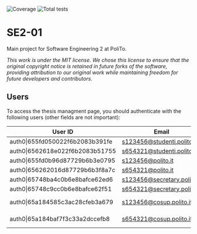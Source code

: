 ![Coverage](https://img.shields.io/badge/Coverage-81.4%25-green)
![Total tests](https://img.shields.io/badge/Total%20tests-199-green)


# SE2-01

Main project for Software Engineering 2 at PoliTo.

_This work is under the MIT license. We chose this license to ensure that the original copyright notice is retained in future forks of the software, providing attribution to our original work while maintaining freedom for future developers and contributors._

## Users


To access the thesis managment page, you should authenticate with the following users (other fields are not important):

| User ID                        | Email                      | Role    |
| ------------------------------ | -------------------------- | ------- |
| auth0&#124;655fd050022f6b2083b391fe | s123456@studenti.polito.it | student |
| auth0&#124;6562618e022f6b2083b51755 | s654321@studenti.polito.it | student |
| auth0&#124;655fd0b96d87729b6b3e0795 | s123456@polito.it          | teacher |
| auth0&#124;656262016d87729b6b3f8a7c | s654321@polito.it          | teacher |
| auth0&#124;65748ba4c0b6e8bafce62ed6 | s123456@secretary.polito.it| secretary |
| auth0&#124;65748c9cc0b6e8bafce62f51 | s654321@secretary.polito.it| secretary |
| auth0&#124;65a184585c3ac28cfeb3a679 | s123456@cosup.polito.it    | co-supervisor |
| auth0&#124;65a184baf7f3c33a2dccefb8 | s654321@cosup.polito.it    | co-supervisor |
